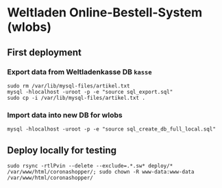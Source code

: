 # Weltladen Online-Bestell-System (wlobs)

## First deployment

### Export data from Weltladenkasse DB `kasse`

```
sudo rm /var/lib/mysql-files/artikel.txt
mysql -hlocalhost -uroot -p -e "source sql_export.sql"
sudo cp -i /var/lib/mysql-files/artikel.txt .
```

### Import data into new DB for wlobs

```
mysql -hlocalhost -uroot -p -e "source sql_create_db_full_local.sql"
```

## Deploy locally for testing

```
sudo rsync -rtlPvin --delete --exclude=.*.sw* deploy/* /var/www/html/coronashopper/; sudo chown -R www-data:www-data /var/www/html/coronashopper/
```
